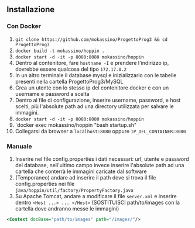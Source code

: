 ## Installazione
### Con Docker
1. `git clone https://github.com/mokassino/ProgettoProg3 && cd ProgettoProg3`
2. `docker build -t mokassino/hoppin .`
3. `docker start -d -it -p 8080:8080 mokassino/hoppin`
4. Dentro al contenitore, fare `hostname -I` e prendere l'indirizzo ip, dovrebbe essere qualcosa del tipo `172.17.0.2`
5. In un altro terminale il database mysql e inizializzarlo con le tabelle presenti nella cartella ProgettoProg3/MySQL
6. Crea un utente con lo stesso ip del contenitore docker e con un username e password a scelta
7. Dentro al file di configurazione, inserire username, password, e host scelti, più l'absolute path ad una directory utilizzata per salvare le immagini.
8. `docker start -d -it -p 8080:8080 mokassino/hoppin`
9. `docker exec mokassino/hoppin "bash startup.sh"
10. Collegarsi da browser a `localhost:8080` oppure `IP_DEL_CONTAINER:8080`


### Manuale
1. Inserire nel file config.properties i dati necessari: url, utente e password del database, nell'ultimo campo invece inserire l'absolute path ad una cartella che conterrà le immagini caricate dal software
2. (Temporaneo) andare ad inserire il path dove si trova il file config.properties nei file `java/hoppin/util/factory/PropertyFactory.java`
3. Su Apache Tomcat, andare a modificare il file `server.xml` e inserire dentro `<Host ...> ... </Host>` (SOSTITUISCI path/to/images con la cartella dove andranno messe le immagini)

```xml
<Context docBase="path/to/images" path="/images/"/>
```
